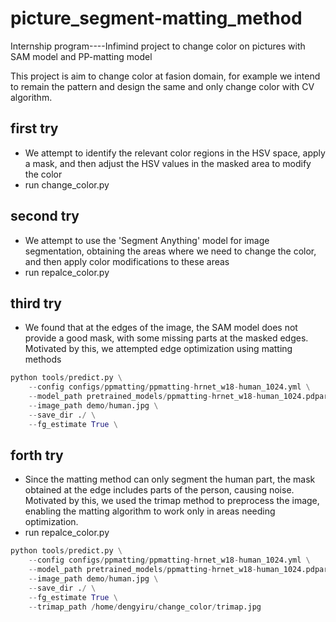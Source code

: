 # picture_segment-matting_method
Internship program----Infimind project to change color on pictures with SAM model and PP-matting model

This project is aim to change color at fasion domain, for example we intend to remain the pattern and design the same and only change color with CV algorithm.

## first try
- We attempt to identify the relevant color regions in the HSV space, apply a mask, and then adjust the HSV values in the masked area to modify the color
- run change_color.py

## second try
- We attempt to use the 'Segment Anything' model for image segmentation, obtaining the areas where we need to change the color, and then apply color modifications to these areas
- run repalce_color.py

## third try
- We found that at the edges of the image, the SAM model does not provide a good mask, with some missing parts at the masked edges. Motivated by this, we attempted edge optimization using matting methods
```python
python tools/predict.py \
    --config configs/ppmatting/ppmatting-hrnet_w18-human_1024.yml \
    --model_path pretrained_models/ppmatting-hrnet_w18-human_1024.pdparams \
    --image_path demo/human.jpg \
    --save_dir ./ \
    --fg_estimate True \
```  
## forth try
- Since the matting method can only segment the human part, the mask obtained at the edge includes parts of the person, causing noise. Motivated by this, we used the trimap method to preprocess the image, enabling the matting algorithm to work only in areas needing optimization.
- run repalce_color.py
```python
python tools/predict.py \
    --config configs/ppmatting/ppmatting-hrnet_w18-human_1024.yml \
    --model_path pretrained_models/ppmatting-hrnet_w18-human_1024.pdparams \
    --image_path demo/human.jpg \
    --save_dir ./ \
    --fg_estimate True \
    --trimap_path /home/dengyiru/change_color/trimap.jpg
 ```
